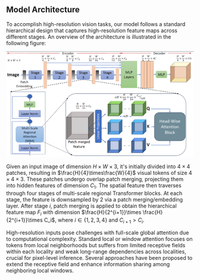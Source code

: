 ## Model Architecture

To accomplish high-resolution vision tasks, our model follows a standard hierarchical design that captures high-resolution feature maps across different stages. An overview of the architecture is illustrated in the following figure:

![Architecture of the overall transformer model. Our main contribution is the proposed multi-scale regional self-attention mechanism in each transformer layer.](../images/model_architecture.png)

Given an input image of dimension $H \times W \times 3$, it's initially divided into $4\times4$ patches, resulting in $\frac{H}{4}\times\frac{W}{4}$ visual tokens of size $4\times4\times3$. These patches undergo overlap patch merging, projecting them into hidden features of dimension $C_1$. The spatial feature then traverses through four stages of multi-scale regional Transformer blocks. At each stage, the feature is downsampled by 2 via a patch merging/embedding layer. After stage $i$, patch merging is applied to obtain the hierarchical feature map $F_i$ with dimension $\frac{H}{2^{i+1}}\times \frac{H}{2^{i+1}}\times C_i$, where $i \in \{1,2,3,4\}$ and $C_{i+1} > C_i$.

High-resolution inputs pose challenges with full-scale global attention due to computational complexity. Standard local or window attention focuses on tokens from local neighborhoods but suffers from limited receptive fields within each locality and weak long-range dependencies across localities, crucial for pixel-level inference. Several approaches have been proposed to extend the receptive field and enhance information sharing among neighboring local windows.
